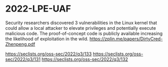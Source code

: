 # 2022-LPE-UAF
Security researchers discovered 3 vulnerabilities in the Linux kernel that could allow a local attacker to elevate privileges and potentially execute malicious code. The proof-of-concept code is publicly available increasing the likelihood of exploitation in the wild. 
https://zplin.me/papers/DirtyCred-Zhenpeng.pdf

https://seclists.org/oss-sec/2022/q3/133
https://seclists.org/oss-sec/2022/q3/131
https://seclists.org/oss-sec/2022/q3/132
